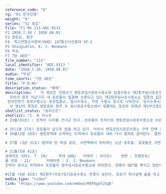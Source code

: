 ```yaml
---
reference_code: "8"
rg: "R1 한국전쟁"
weight: "6"
series: "S1 포로"
file: "F1 RG 111-ADC-9113 
F2 1950.7.30 / 1950.08.01
F3 영등포, 원주 
F4  최고연합군사령부(GHQ) 187통신사진중대 SP-1
F5 Shingieton, E. J. Neumann
F6 무성 
F7 7분 40초"
file_number: "111"
local_identifier: "ADC-9113 "
date: "1950.7.30, 1950.08.01"
audio: "무성"
time_courts: "7분 40초"
title: "P.O.Ws"
description_status: "해제"
description: "  이 영상은 전쟁초기 영등포임시포로수용소와 집결수용소 제2원주임시포로수용소를 담고 있다. 영등포임시수용소는 미군기지 시설 내에 설치되었는데 구 일본군 건물들이며 부상당한 포로들을 이송하는 장면, 121이동병원 내부 등 다양한 장면들이 포함되어 있다. 특히 포로들은 영등포임시포로수용소에서 제1부산포로수용소로 열차로 이동해 수용되는 장면이 있다. 열차에서 내린 포로들은 도보로 부산포로수용소에 이동하는 장면과 담보 등 다양한 물품들을 지급 받았다. 
  이어서 원주 미군기지 내 포로들이 집결해 수용되고 있는 제2원주임시송수용소는 일종의 집결수용소이며 앞의 영등포임시수용소보다 규모면에서 작다. 적십자사 자료에 따르면 원주는 유엔군 제2임시포로수용소이자 이송포로수용소라고 성격을 규정하고 있다. 이 수용소는 1951년 9월 14일까지 운영되었다. “ICRC CAMP REPORT – KOREA”, RG 59, Miscellaneous Records of the Bureau of Public Affairs, 1944 – 1964, Entry A1 1587-G, Box 7, 1952. 7. 23, NARA.
 한국전쟁기 포로수용소는 포로집결소, 임시수용소, 지정 수용소 등으로 나눠진다. 임시수용소는 집결소에서 온 포로들을 1개월 이내 수용하면서 포로등록 및 심문 등을 진행하다가 부산이나 거제도 등지로 이송하는 임무를 맡고 있었다. 
  이 영상의 특징은 영등포와 원주 두 임시포로수용소에서 생활하는 포로와 유엔군 제1부산포로수용소 초기 모습을 볼 수 있다. 이들 포로수용소는 이념이나 송환여부를 떠나 국가, 계급, 성별만으로 구분해 수용된 곳이다."
shotlist_status: "숏리스트"
shotlist: "1. 숏 리스트 
# 23롤(01초) : 트럭이 다리를 건너고 있다. 포로들이 트럭으로 영등포임시포로수용소로 이송되고 있다. (52초) 포로들이 트럭에 올라 타고 있다. 한국군 헌병이 부상당한 포로들을 트턱에 태우고 있다. (1분 19초) 121이동병원 간판과 건물이 보인다.

# 25(1분 27초) 포로들이 삽으로 밥을 퍼고 있다. 이어서 영등포임시포로수용소 구역 안에 포로들이 수용된 모습, 트럭에 타는 포로들, 트럭이 수용소에서 나오는 장면
# 26롤(2분 28초) 영등포역에 도착하는 트럭에서 포로들이 내려 다시 열차로 갈아탄다. 열차에 탄 포로들을 위해 트럼통에서 밥을 퍼고 있다. 포로들이 각 열차에 탑승한 포로들에게 밥을 종이 상자에 담아 나눠주고 있다. 포로들은 깡통에 밥을 담고 있다.

# 27롤 (3분 31초) 열차에 탄 여성 포로, 서면역에서 하차하는 소년 포로들. 포로들은 서면역에서 거리에 나와 걸어서 제2부산포로수용소로 이동해 들어가고 있다. (4분 49초)수용소에서 전염병 예방 접종을 받고 있다. 포로들은 식기와 담요, 신발, 칫솔, 치약 등을 지급 받는다.

# 21롤(5분 41초) 
슬레이트 1951. 7. 28/     부대 GHQ/   카메라 : 아이모/    장면 : 전쟁포로/    
롤 번호 : 21/       카메라맨 : E. J. Neumann 
천막이 보이고 트럭에서 포로들이 원주임시포로수용소에 하차한다. 헌병이 DDT를 뿌리고 일반사병 포로천막에 들어간다. (6분 33초) 95헌병대대 관할 제2원주임시(이송)포로수용소에서 포로들이 트럭에 승차하고 있다. 안내판에는 기상 6시라고 나온다.

#22롤 (6분 42초) 제2원주(이송)임시포로수용소 전경이 보인다. 포로가 취사실에 솥을 닦고 있다. 주변을 청소하는 장면, 취사실 전경이 보이고 ‘포로’ 라는 천막과 95헌병대대 이송수용소라는 간판이 보인다."
media_type: "video"
link: "https://www.youtube.com/embed/MXPOgefJSqE"
---
```

